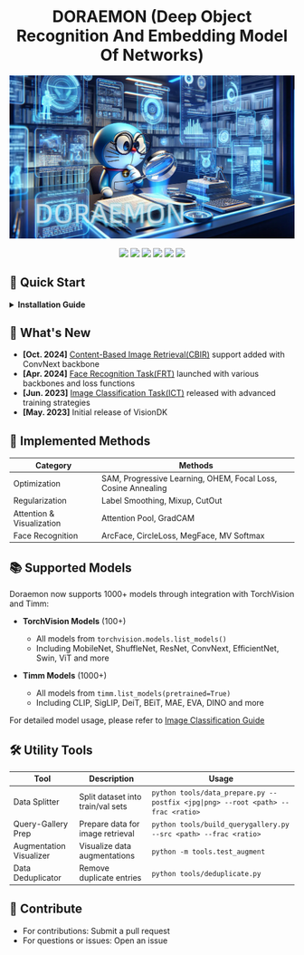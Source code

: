 # <div align="center">DORAEMON (Deep Object Recognition And Embedding Model Of Networks)</div>

<p align="center">
<img src="./misc/doraemon.jpg">
</p>

<p align="center">
<img src="https://img.shields.io/badge/python-3.10-blue.svg">
<img src="https://img.shields.io/badge/pytorch-2.0+-orange.svg">
<img src="https://img.shields.io/badge/torchmetrics-0.11.4-green.svg">
<img src="https://img.shields.io/badge/timm-0.9.16-red.svg">
<img src="https://img.shields.io/badge/opencv-4.7.0-lightgrey.svg">
<a href="LICENSE"><img src="https://img.shields.io/badge/license-MIT-blue.svg"></a>
</p>

## 🚀 Quick Start

<details>
<summary><b>Installation Guide</b></summary>

```bash
# Create and activate environment
conda create -n Doraemon python=3.10 && conda activate Doraemon

# Install PyTorch (CUDA or CPU version)
conda install pytorch torchvision torchaudio pytorch-cuda=11.8 -c pytorch -c nvidia -y
# or
conda install pytorch torchvision torchaudio cpuonly -c pytorch -y

# Install dependencies
pip install -r requirements.txt

# For CBIR functionality
conda install faiss-gpu=1.8.0 -c pytorch -y

# Optional: Install Arial font for faster inference
mkdir -p ~/.config/Doraemon && cp misc/Arial.ttf ~/.config/Doraemon
```
</details>

## 📢 What's New

- **[Oct. 2024]** [Content-Based Image Retrieval(CBIR)](models/faceX/README.md) support added with ConvNext backbone
- **[Apr. 2024]** [Face Recognition Task(FRT)](models/faceX/README.md) launched with various backbones and loss functions
- **[Jun. 2023]** [Image Classification Task(ICT)](models/classifier/README.md) released with advanced training strategies
- **[May. 2023]** Initial release of VisionDK

## 🧠 Implemented Methods

| Category | Methods |
|----------|---------|
| Optimization | SAM, Progressive Learning, OHEM, Focal Loss, Cosine Annealing |
| Regularization | Label Smoothing, Mixup, CutOut |
| Attention & Visualization | Attention Pool, GradCAM |
| Face Recognition | ArcFace, CircleLoss, MegFace, MV Softmax |

## 📚 Supported Models
 
Doraemon now supports 1000+ models through integration with TorchVision and Timm:
 
- **TorchVision Models** (100+)
  - All models from `torchvision.models.list_models()`
  - Including MobileNet, ShuffleNet, ResNet, ConvNext, EfficientNet, Swin, ViT and more
 
- **Timm Models** (1000+)
  - All models from `timm.list_models(pretrained=True)`
  - Including CLIP, SigLIP, DeiT, BEiT, MAE, EVA, DINO and more
 
For detailed model usage, please refer to [Image Classification Guide](models/classifier/README.md)

## 🛠️ Utility Tools

| Tool | Description | Usage |
|------|-------------|-------|
| Data Splitter | Split dataset into train/val sets | `python tools/data_prepare.py --postfix <jpg\|png> --root <path> --frac <ratio>` |
| Query-Gallery Prep | Prepare data for image retrieval | `python tools/build_querygallery.py --src <path> --frac <ratio>` |
| Augmentation Visualizer | Visualize data augmentations | `python -m tools.test_augment` |
| Data Deduplicator | Remove duplicate entries | `python tools/deduplicate.py` |

## 🤝 Contribute

- For contributions: Submit a pull request
- For questions or issues: Open an issue